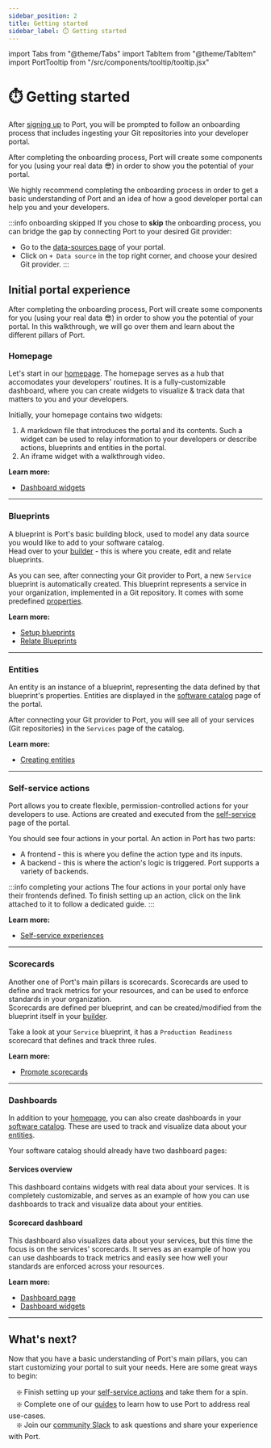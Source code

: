```yaml
---
sidebar_position: 2
title: Getting started
sidebar_label: ⏱️ Getting started
---
```


import Tabs from "@theme/Tabs"
import TabItem from "@theme/TabItem"
import PortTooltip from "/src/components/tooltip/tooltip.jsx"

# ⏱️ Getting started

After [signing up](https://app.getport.io) to Port, you will be prompted to follow an onboarding process that includes ingesting your Git repositories into your developer portal.  

After completing the onboarding process, Port will create some components for you (using your real data 😎) in order to show you the potential of your portal.  

We highly recommend completing the onboarding process in order to get a basic understanding of Port and an idea of how a good developer portal can help you and your developers.  

:::info onboarding skipped
If you chose to **skip** the onboarding process, you can bridge the gap by connecting Port to your desired Git provider:
- Go to the [data-sources page](https://app.getport.io/dev-portal/data-sources) of your portal.
- Click on `+ Data source` in the top right corner, and choose your desired Git provider.
:::

## Initial portal experience

After completing the onboarding process, Port will create some components for you (using your real data 😎) in order to show you the potential of your portal. In this walkthrough, we will go over them and learn about the different pillars of Port.

### Homepage

Let's start in our [homepage](https://app.getport.io/organization/home). The homepage serves as a hub that accomodates your developers' routines. It is a fully-customizable dashboard, where you can create widgets to visualize & track data that matters to you and your developers.  

Initially, your homepage contains two widgets:
1. A markdown file that introduces the portal and its contents. Such a widget can be used to relay information to your developers or describe actions, blueprints and entities in the portal.
2. An iframe widget with a walkthrough video.

**Learn more:**

- [Dashboard widgets](https://docs.getport.io/customize-pages-dashboards-and-plugins/dashboards/#widget-types)

---

### Blueprints

A blueprint is Port's basic building block, used to model any data source you would like to add to your software catalog.  
Head over to your [builder](https://app.getport.io/dev-portal/data-model) - this is where you create, edit and relate blueprints.  

As you can see, after connecting your Git provider to Port, a new `Service` blueprint is automatically created. This blueprint represents a service in your organization, implemented in a Git repository. It comes with some predefined [properties](https://docs.getport.io/build-your-software-catalog/define-your-data-model/setup-blueprint/properties/).

**Learn more:**

- [Setup blueprints](https://docs.getport.io/build-your-software-catalog/define-your-data-model/setup-blueprint/)
- [Relate Blueprints](https://docs.getport.io/build-your-software-catalog/define-your-data-model/relate-blueprints/)

---

### Entities

An entity is an instance of a blueprint, representing the data defined by that blueprint's properties. Entities are displayed in the [software catalog](https://app.getport.io/Services) page of the portal.  

After connecting your Git provider to Port, you will see all of your services (Git repositories) in the `Services` page of the catalog.

**Learn more:**

- [Creating entities](https://docs.getport.io/build-your-software-catalog/sync-data-to-catalog/#creating-entities)

---

### Self-service actions

Port allows you to create flexible, permission-controlled actions for your developers to use. Actions are created and executed from the [self-service](https://app.getport.io/self-serve) page of the portal.  

You should see four actions in your portal. An action in Port has two parts:
- A frontend - this is where you define the action type and its inputs.
- A backend - this is where the action's logic is triggered. Port supports a variety of backends.

:::info completing your actions
The four actions in your portal only have their frontends defined. To finish setting up an action, click on the link attached to it to follow a dedicated guide.
:::

**Learn more:**

- [Self-service experiences](https://docs.getport.io/create-self-service-experiences/)

---

### Scorecards

Another one of Port's main pillars is scorecards. Scorecards are used to define and track metrics for your resources, and can be used to enforce standards in your organization.  
Scorecards are defined per blueprint, and can be created/modified from the blueprint itself in your [builder](https://app.getport.io/dev-portal/data-model).

Take a look at your `Service` blueprint, it has a `Production Readiness` scorecard that defines and track three rules.  

**Learn more:**

- [Promote scorecards](https://docs.getport.io/promote-scorecards/)

---

### Dashboards

In addition to your [homepage](#homepage), you can also create dashboards in your [software catalog](https://app.getport.io/Services). These are used to track and visualize data about your [entities](#entities).

Your software catalog should already have two dashboard pages:

#### Services overview

This dashboard contains widgets with real data about your services. It is completely customizable, and serves as an example of how you can use dashboards to track and visualize data about your entities.

#### Scorecard dashboard

This dashboard also visualizes data about your services, but this time the focus is on the services' scorecards. It serves as an example of how you can use dashboards to track metrics and easily see how well your standards are enforced across your resources.

**Learn more:**

- [Dashboard page](https://docs.getport.io/customize-pages-dashboards-and-plugins/page/dashboard-page)
- [Dashboard widgets](https://docs.getport.io/customize-pages-dashboards-and-plugins/dashboards/)

---

## What's next?

Now that you have a basic understanding of Port's main pillars, you can start customizing your portal to suit your needs. Here are some great ways to begin:

&nbsp;&nbsp;&nbsp; ❇️ Finish setting up your [self-service actions](#self-service-actions) and take them for a spin.  
&nbsp;&nbsp;&nbsp; ❇️ Complete one of our [guides](https://docs.getport.io/guides-and-tutorials) to learn how to use Port to address real use-cases.  
&nbsp;&nbsp;&nbsp; ❇️ Join our [community Slack](https://www.getport.io/community) to ask questions and share your experience with Port.
